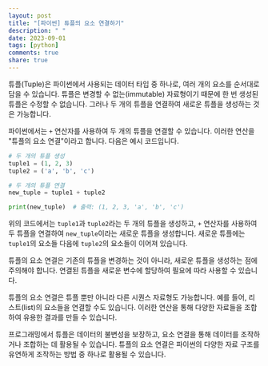 ```yaml
---
layout: post
title: "[파이썬] 튜플의 요소 연결하기"
description: " "
date: 2023-09-01
tags: [python]
comments: true
share: true
---
```


튜플(Tuple)은 파이썬에서 사용되는 데이터 타입 중 하나로, 여러 개의 요소를 순서대로 담을 수 있습니다. 튜플은 변경할 수 없는(immutable) 자료형이기 때문에 한 번 생성된 튜플은 수정할 수 없습니다. 그러나 두 개의 튜플을 연결하여 새로운 튜플을 생성하는 것은 가능합니다.

파이썬에서는 `+` 연산자를 사용하여 두 개의 튜플을 연결할 수 있습니다. 이러한 연산을 "튜플의 요소 연결"이라고 합니다. 다음은 예시 코드입니다.

```python
# 두 개의 튜플 생성
tuple1 = (1, 2, 3)
tuple2 = ('a', 'b', 'c')

# 두 개의 튜플 연결
new_tuple = tuple1 + tuple2

print(new_tuple)  # 출력: (1, 2, 3, 'a', 'b', 'c')
```

위의 코드에서는 `tuple1`과 `tuple2`라는 두 개의 튜플을 생성하고, `+` 연산자를 사용하여 두 튜플을 연결하여 `new_tuple`이라는 새로운 튜플을 생성합니다. 새로운 튜플에는 `tuple1`의 요소들 다음에 `tuple2`의 요소들이 이어져 있습니다.

튜플의 요소 연결은 기존의 튜플을 변경하는 것이 아니라, 새로운 튜플을 생성하는 점에 주의해야 합니다. 연결된 튜플을 새로운 변수에 할당하여 필요에 따라 사용할 수 있습니다.

튜플의 요소 연결은 튜플 뿐만 아니라 다른 시퀀스 자료형도 가능합니다. 예를 들어, 리스트(list)의 요소들을 연결할 수도 있습니다. 이러한 연산을 통해 다양한 자료들을 조합하여 유용한 결과를 만들 수 있습니다.

프로그래밍에서 튜플은 데이터의 불변성을 보장하고, 요소 연결을 통해 데이터를 조작하거나 조합하는 데 활용될 수 있습니다. 튜플의 요소 연결은 파이썬의 다양한 자료 구조를 유연하게 조작하는 방법 중 하나로 활용될 수 있습니다.
